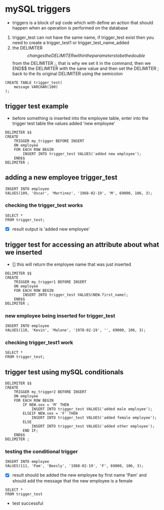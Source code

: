 # mySQL triggers

- triggers is a block of sql code which with define an action that should happen when an operation is performed on the database

1. trigger_test can not have the same name, if trigger_test exist then you need to create a trigger_test1 or trigger_test_name_added
2. the DELIMITER$$ changes the DELIMITER within the parameters to be the double $$ from the DELIMITER ;, that is why we set it in the command, then we END$$ the DELIMITER with the sane value and then set the DELIMITER ; back to the its original DELIMITER using the semicolon

```
CREATE TABLE trigger_test(
	message VARCHAR(100)
);
```

## trigger test example

- before something is inserted into the employee table, enter into the trigger test table the values added 'new employee'

```
DELIMITER $$
CREATE
	TRIGGER my_trigger BEFORE INSERT
    ON employee
    FOR EACH ROW BEGIN
		INSERT INTO trigger_test VALUES('added new employee');
	END$$
DELIMITER ;
```

## adding a new employee trigger_test

```
INSERT INTO employee
VALUES(109, 'Oscar', 'Martinez', '1968-02-19', 'M', 69000, 106, 3);
```

### checking the trigger_test works

```
SELECT *
FROM trigger_test;
```

- [x] result output is 'added new employee'

## trigger test for accessing an attribute about what we inserted

- [] this will return the employee name that was just inserted

```
DELIMITER $$
CREATE
	TRIGGER my_trigger1 BEFORE INSERT
    ON employee
    FOR EACH ROW BEGIN
		INSERT INTO trigger_test VALUES(NEW.first_name);
	END$$
DELIMITER ;
```

### new employee being inserted for trigger_test

```
INSERT INTO employee
VALUES(110, 'Kevin', 'Malone', '1978-02-19', '', 69000, 106, 3);
```

### checking trigger_test1 work

```
SELECT *
FROM trigger_test;
```

## trigger test using mySQL conditionals

```
DELIMITER $$
CREATE
	TRIGGER my_trigger2 BEFORE INSERT
    ON employee
    FOR EACH ROW BEGIN
		IF NEW.sex = 'M' THEN
			INSERT INTO trigger_test VALUES('added male employee');
		ELSEIF NEW.sex = 'F' THEN
			INSERT INTO trigger_test VALUES('added female employee');
		ELSE
			INSERT INTO trigger_test VALUES('added other employee');
		END IF;
	END$$
DELIMITER ;
```

### testing the conditional trigger

```
INSERT INTO employee
VALUES(111, 'Pam', 'Beesly', '1988-02-19', 'F', 69000, 106, 3);
```

- [x] result should be added the new employee by first name 'Pam' and should add the message that the new employee is a female

```
SELECT *
FROM trigger_test
```

- test successful
